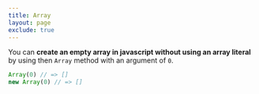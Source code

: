 ```yaml
---
title: Array
layout: page
exclude: true
---
```


You can **create an empty array in javascript without using an array literal** by using then `Array` method with an argument of `0`.
```js
Array(0) // => []
new Array(0) // => []
```


<!--stackedit_data:
eyJoaXN0b3J5IjpbODAxMTk3NjYzXX0=
-->